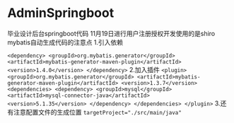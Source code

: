 # AdminSpringboot
毕业设计后台springboot代码
11月19日进行用户注册授权开发使用的是shiro
mybatis自动生成代码的注意点
1.引入依赖

`<dependency>
	<groupId>org.mybatis.generator</groupId>
	<artifactId>mybatis-generator-maven-plugin</artifactId>
	<version>1.4.0</version>
</dependency>`
2.加入插件
`<plugin>
				<groupId>org.mybatis.generator</groupId>
				<artifactId>mybatis-generator-maven-plugin</artifactId>
				<version>1.3.7</version>
				<dependencies>
					<dependency>
						<groupId>mysql</groupId>
						<artifactId>mysql-connector-java</artifactId>
						<version>5.1.35</version>
					</dependency>
				</dependencies>
			</plugin>`
3.还有注意配置文件的生成位置
`targetProject="./src/main/java"`
